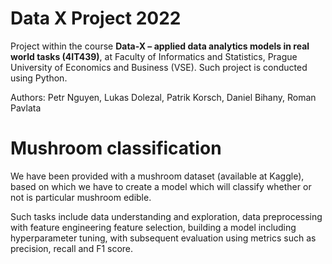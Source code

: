 # Data X Project 2022

Project within the course **Data-X – applied data analytics models in real world tasks (4IT439)**, at Faculty of Informatics and Statistics, Prague University of Economics and Business (VSE). Such project is conducted using Python.

Authors: Petr Nguyen, Lukas Dolezal, Patrik Korsch, Daniel Bihany, Roman Pavlata

# Mushroom classification
We have been provided with a mushroom dataset (available at Kaggle), based on which we have to create a model which will classify whether or not is particular mushroom edible.

Such tasks include data understanding and exploration, data preprocessing with feature engineering feature selection, building a model including hyperparameter tuning, with subsequent evaluation using metrics such as precision, recall and F1 score.
